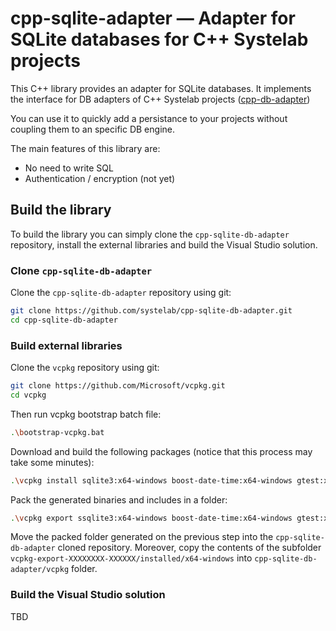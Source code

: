 # cpp-sqlite-adapter — Adapter for SQLite databases for C++ Systelab projects

This C++ library provides an adapter for SQLite databases.
It implements the interface for DB adapters of C++ Systelab projects ([cpp-db-adapter](https://github.com/systelab/cpp-db-adapter))

You can use it to quickly add a persistance to your projects without coupling them to an specific DB engine.

The main features of this library are:
* No need to write SQL
* Authentication / encryption (not yet)


## Build the library

To build the library you can simply clone the `cpp-sqlite-db-adapter` repository, install the external libraries and build the Visual Studio solution.

### Clone `cpp-sqlite-db-adapter`

Clone the `cpp-sqlite-db-adapter` repository using git:

```bash
git clone https://github.com/systelab/cpp-sqlite-db-adapter.git
cd cpp-sqlite-db-adapter
```

### Build external libraries

Clone the `vcpkg` repository using git:

```bash
git clone https://github.com/Microsoft/vcpkg.git
cd vcpkg
```

Then run vcpkg bootstrap batch file:

```bash
.\bootstrap-vcpkg.bat
```

Download and build the following packages (notice that this process may take some minutes):

```bash
.\vcpkg install sqlite3:x64-windows boost-date-time:x64-windows gtest:x64-windows
```

Pack the generated binaries and includes in a folder:

```bash
.\vcpkg export ssqlite3:x64-windows boost-date-time:x64-windows gtest:x64-windows --raw
```

Move the packed folder generated on the previous step into the `cpp-sqlite-db-adapter` cloned repository.
Moreover, copy the contents of the subfolder `vcpkg-export-XXXXXXXX-XXXXXX/installed/x64-windows` into `cpp-sqlite-db-adapter/vcpkg` folder.


### Build the Visual Studio solution

TBD
